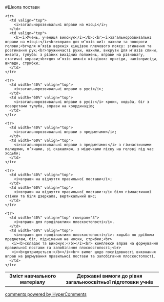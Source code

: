 <div id="hypercomments_widget" class="js-hypercomments-widget invisible"></div>

#Школа постави

<table>
  <body>
    <tr>
      <td align="center">
        <b>Зміст навчального матеріалу</b>
      </td>
      <td align="center" valign="top">
        <b>Державні вимоги до рівня загальноосвітньої підготовки учнів</b>
      </td>
    </tr>

    <tr>
      <td valign="top">
        <i>загальнорозвивальні вправи на місці</i>;
      </td>
      <td valign="top">
        <b><i>Учень, учениця виконує</i></b>:<br><i>загальнорозвивальні вправи на місці:</i><br>вправи для м’язів шиї: нахили та повороти голови;<br>для м’язів верхніх кінцівок плечового поясу: згинання та розгинання рук;<br>пружинчасті рухи, нахили, викрути для м’язів спини, живота, тулуба: з різних вихідних положень, вправи на рівновагу, статичні вправи;<br>для м’язів нижніх кінцівок: присіди, напівприсіди, випади, стрибки;
      </td>
    </tr>

    <tr>
      <td width="40%" valign="top">
        <i>загальнорозвивальні вправи в русі</i>;
      </td>
      <td width="60%" valign="top">
        <i>загальнорозвивальні вправи в русі:</i> кроки, ходьба, біг з поворотами тулуба, вправи на координацію;
      </td>
    </tr>

    <tr>
      <td width="40%" valign="top">
        <i>загальнорозвивальні вправи з предметами</i>;
      </td>
      <td width="60%" valign="top">
        <i>загальнорозвивальні вправи з предметами:</i> з гімнастичними палицями, м’ячами, зі скакалкою, з мішечками піску на голові під час ходьби;
      </td>
    </tr>

    <tr>
      <td width="40%" valign="top">
        <i>вправи на відчуття правильної постави</i>;
      </td>
      <td width="60%" valign="top">
        <i>вправи на відчуття правильної постави:</i> біля гімнастичної стінки та біля дзеркала, вертикальний вис;
      </td>
    </tr>

    <tr>
      <td width="40%" valign="top" rowspan="3">
        <i>вправи для профілактики плоскостопості</i>.
      </td>
      <td width="60%" valign="top">
        <i>вправи для профілактики плоскостопості</i>: ходьба по дрібним предметам, біг, піднімання на носки, стрибки;<br>
       <i><b>складає та виконує:</b></i><br> комплекси вправ на формування правильної постави та запобігання плоскостопості;<br>
       <i><b>дотримується:</b></i><br> вимог щодо послідовності виконання вправ на формування правильної постави та запобігання плоскостопості.
      </td>
    </tr>
  </body>
</table>

<div class="js-hypercomments-container">
    <a href="http://hypercomments.com" class="hc-link" title="comments widget">comments powered by HyperComments</a>
</div>